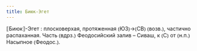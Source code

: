 ```yaml
---
title: Биюк-Эгет
---
```


⟦Биюк⟧-Эгет
: плосковерхая, протяженная ⦅ЮЗ⦆→⦅СВ⦆ ⦅возв.⦆, частично распаханная. Часть ⦅вдрз.⦆ Феодосийский залив – Сиваш, к ⦅С⦆ от ⦅н.п.⦆ Насыпное ⦅Феодос.⦆.
